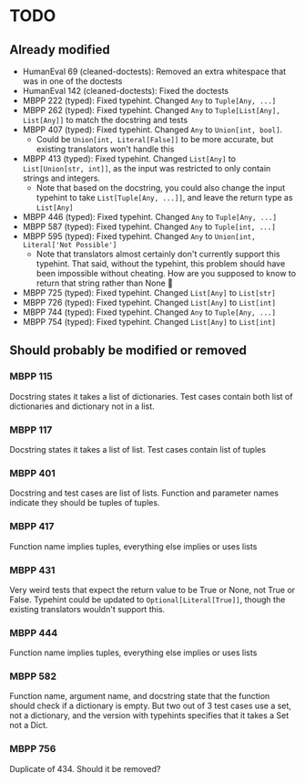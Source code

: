 # TODO

## Already modified

- HumanEval 69 (cleaned-doctests): Removed an extra whitespace that was in one of the doctests
- HumanEval 142 (cleaned-doctests): Fixed the doctests
- MBPP 222 (typed): Fixed typehint. Changed `Any` to `Tuple[Any, ...]`
- MBPP 262 (typed): Fixed typehint. Changed `Any` to `Tuple[List[Any], List[Any]]` to match the docstring and tests
- MBPP 407 (typed): Fixed typehint. Changed `Any` to `Union[int, bool]`.
  - Could be `Union[int, Literal[False]]` to be more accurate, but existing translators won't handle this
- MBPP 413 (typed): Fixed typehint. Changed `List[Any]` to `List[Union[str, int]]`, as the input was restricted to only contain strings and integers.
  - Note that based on the docstring, you could also change the input typehint to take `List[Tuple[Any, ...]]`, and leave the return type as `List[Any]`
- MBPP 446 (typed): Fixed typehint. Changed `Any` to `Tuple[Any, ...]`
- MBPP 587 (typed): Fixed typehint. Changed `Any` to `Tuple[int, ...]`
- MBPP 595 (typed): Fixed typehint. Changed `Any` to `Union[int, Literal['Not Possible']`
  - Note that translators almost certainly don't currently support this typehint. That said, without the typehint, this problem should have been impossible without cheating. How are you supposed to know to return that string rather than None :facepalm:
- MBPP 725 (typed): Fixed typehint. Changed `List[Any]` to `List[str]`
- MBPP 726 (typed): Fixed typehint. Changed `List[Any]` to `List[int]`
- MBPP 744 (typed): Fixed typehint. Changed `Any` to `Tuple[Any, ...]`
- MBPP 754 (typed): Fixed typehint. Changed `List[Any]` to `List[int]`

## Should probably be modified or removed

### MBPP 115
Docstring states it takes a list of dictionaries. Test cases contain both list of dictionaries and dictionary not in a list.

### MBPP 117
Docstring states it takes a list of list. Test cases contain list of tuples

### MBPP 401
Docstring and test cases are list of lists. Function and parameter names indicate they should be tuples of tuples.

### MBPP 417
Function name implies tuples, everything else implies or uses lists

### MBPP 431
Very weird tests that expect the return value to be True or None, not True or False. Typehint could be updated to `Optional[Literal[True]]`, though the existing translators wouldn't support this.

### MBPP 444
Function name implies tuples, everything else implies or uses lists

### MBPP 582
Function name, argument name, and docstring state that the function should check if a dictionary is empty. But two out of 3 test cases use a set, not a dictionary, and the version with typehints specifies that it takes a Set not a Dict.

### MBPP 756
Duplicate of 434. Should it be removed?
